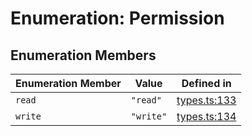 # Enumeration: Permission

## Enumeration Members

| Enumeration Member | Value | Defined in |
| ------ | ------ | ------ |
| `read` | `"read"` | [types.ts:133](https://github.com/monerium/js-monorepo/blob/main/packages/sdk/src/types.ts#L133) |
| `write` | `"write"` | [types.ts:134](https://github.com/monerium/js-monorepo/blob/main/packages/sdk/src/types.ts#L134) |
